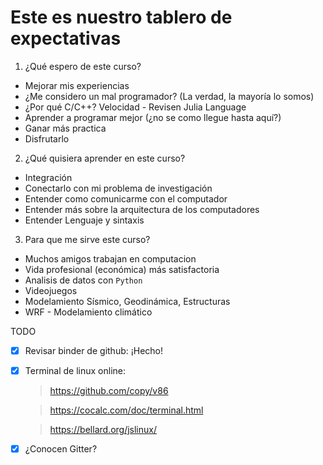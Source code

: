 # Este es nuestro tablero de expectativas

1. ¿Qué espero de este curso?
  - Mejorar mis experiencias
  - ¿Me considero un mal programador? (La verdad, la mayoría lo somos)
  - ¿Por qué C/C++? Velocidad - Revisen Julia Language
  - Aprender a programar mejor (¿no se como llegue hasta aquí?)
  - Ganar más practica
  - Disfrutarlo
2. ¿Qué quisiera aprender en este curso?
  - Integración
  - Conectarlo con mi problema de investigación
  - Entender como comunicarme con el computador
  - Entender más sobre la arquitectura de los computadores
  - Entender Lenguaje y sintaxis
3. Para que me sirve este curso?
  - Muchos amigos trabajan en computacion
  - Vida profesional (económica) más satisfactoria
  - Analisis de datos con `Python`
  - Videojuegos
  - Modelamiento Sísmico, Geodinámica, Estructuras
  - WRF - Modelamiento climático

TODO
- [x] Revisar binder de github: ¡Hecho!
- [x] Terminal de linux online:
  > https://github.com/copy/v86

  > https://cocalc.com/doc/terminal.html

  > https://bellard.org/jslinux/
  <!-- https://buildroot.org/ -->
- [x] ¿Conocen Gitter?